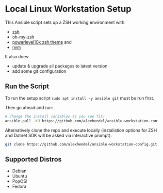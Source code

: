 # Local Linux Workstation Setup

This Ansible script sets up a ZSH working environment with:

- [zsh](https://github.com/zsh-users/zsh)
- [oh-my-zsh](https://github.com/ohmyzsh/ohmyzsh)
- [powerlevel10k zsh theme](https://github.com/romkatv/powerlevel10k) and
- [nvm](https://github.com/nvm-sh/nvm)

It also does:

- update & upgrade all packages to latest version
- add some git configuration

## Run the Script

To run the setup script `sudo apt install -y ansible git` must be run first.

Then go ahead and run:

```bash
# change the install variables as you see fit!
ansible-pull -KU https://github.com/alexhendel/ansible-workstation-config.git -e install_dotnetsdk=no -e install_zsh=no
```

Alternatively clone the repo and execute locally (installation options for ZSH and Dotnet SDK will be asked via interactive prompt):

```bash
git clone https://github.com/alexhendel/ansible-workstation-config.git ws-setup && cd ws-setup && ansible-playbook -K local.yml
```

## Supported Distros

- Debian
- Ubuntu
- PopOS!
- Fedora
